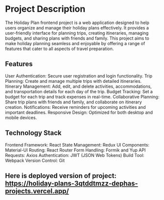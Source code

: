 # Project Description
The Holiday Plan frontend project is a web application designed to help users organize and manage their holiday plans effectively. It provides a user-friendly interface for planning trips, creating itineraries, managing budgets, and sharing plans with friends and family. This project aims to make holiday planning seamless and enjoyable by offering a range of features that cater to all aspects of travel preparation.

## Features
User Authentication: Secure user registration and login functionality.
Trip Planning: Create and manage multiple trips with detailed itineraries.
Itinerary Management: Add, edit, and delete activities, accommodations, and transportation details for each day of the trip.
Budget Tracking: Set a budget for each trip and track expenses in real-time.
Collaborative Planning: Share trip plans with friends and family, and collaborate on itinerary creation.
Notifications: Receive reminders for upcoming activities and important deadlines.
Responsive Design: Optimized for both desktop and mobile devices.

## Technology Stack
Frontend Framework: React
State Management: Redux
UI Components: Material-UI
Routing: React Router
Form Handling: Formik and Yup
API Requests: Axios
Authentication: JWT (JSON Web Tokens)
Build Tool: Webpack
Version Control: Git

## Here is deployed version of project: https://holiday-plans-3qtddtmzz-dephas-projects.vercel.app/
